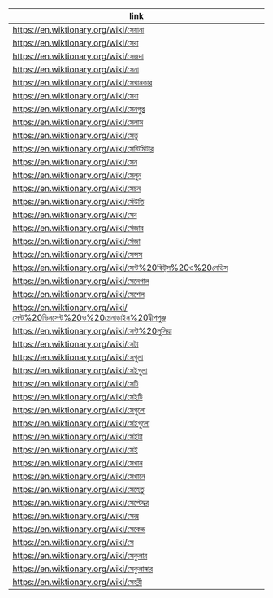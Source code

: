 |link|
|----|
|https://en.wiktionary.org/wiki/সেয়ানা|
|https://en.wiktionary.org/wiki/সেরা|
|https://en.wiktionary.org/wiki/সেজদা|
|https://en.wiktionary.org/wiki/সেনা|
|https://en.wiktionary.org/wiki/সেখানকার|
|https://en.wiktionary.org/wiki/সেবা|
|https://en.wiktionary.org/wiki/সেনগুপ্ত|
|https://en.wiktionary.org/wiki/সেলাম|
|https://en.wiktionary.org/wiki/সেতু|
|https://en.wiktionary.org/wiki/সেন্টিমিটার|
|https://en.wiktionary.org/wiki/সেন|
|https://en.wiktionary.org/wiki/সেলুন|
|https://en.wiktionary.org/wiki/সেচন|
|https://en.wiktionary.org/wiki/সেঁউতি|
|https://en.wiktionary.org/wiki/সেব|
|https://en.wiktionary.org/wiki/সেঁজার|
|https://en.wiktionary.org/wiki/সেঁজা|
|https://en.wiktionary.org/wiki/সেন্সস|
|https://en.wiktionary.org/wiki/সেন্ট%20কিট্‌স%20ও%20নেভিস|
|https://en.wiktionary.org/wiki/সেনেগাল|
|https://en.wiktionary.org/wiki/সেশেল|
|https://en.wiktionary.org/wiki/সেন্ট%20ভিনসেন্ট%20ও%20গ্রেনাডাইন%20দ্বীপপুঞ্জ|
|https://en.wiktionary.org/wiki/সেন্ট%20লুসিয়া|
|https://en.wiktionary.org/wiki/সেটা|
|https://en.wiktionary.org/wiki/সেগুলা|
|https://en.wiktionary.org/wiki/সেইগুলা|
|https://en.wiktionary.org/wiki/সেটি|
|https://en.wiktionary.org/wiki/সেইটি|
|https://en.wiktionary.org/wiki/সেগুলো|
|https://en.wiktionary.org/wiki/সেইগুলো|
|https://en.wiktionary.org/wiki/সেইটা|
|https://en.wiktionary.org/wiki/সেই|
|https://en.wiktionary.org/wiki/সেখান|
|https://en.wiktionary.org/wiki/সেখানে|
|https://en.wiktionary.org/wiki/সেহেতু|
|https://en.wiktionary.org/wiki/সেপ্টেম্বর|
|https://en.wiktionary.org/wiki/সেক্স|
|https://en.wiktionary.org/wiki/সেকেন্ড|
|https://en.wiktionary.org/wiki/সে|
|https://en.wiktionary.org/wiki/সেকুলার|
|https://en.wiktionary.org/wiki/সেকুলাঙ্গার|
|https://en.wiktionary.org/wiki/সেহরী|
